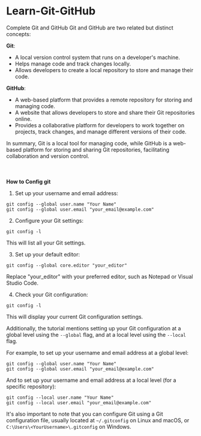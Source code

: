 # Learn-Git-GitHub
Complete Git and GitHub 
Git and GitHub are two related but distinct concepts:

**Git**:

* A local version control system that runs on a developer's machine.
* Helps manage code and track changes locally.
* Allows developers to create a local repository to store and manage their code.

**GitHub**:

* A web-based platform that provides a remote repository for storing and managing code.
* A website that allows developers to store and share their Git repositories online.
* Provides a collaborative platform for developers to work together on projects, track changes, and manage different versions of their code.

In summary, Git is a local tool for managing code, while GitHub is a web-based platform for storing and sharing Git repositories, facilitating collaboration and version control.
</br> </br> </br> </br>
**How to Config git**


1. Set up your username and email address:
```
git config --global user.name "Your Name"
git config --global user.email "your_email@example.com"
```
2. Configure your Git settings:
```
git config -l
```
This will list all your Git settings.

3. Set up your default editor:
```
git config --global core.editor "your_editor"
```
Replace "your_editor" with your preferred editor, such as Notepad or Visual Studio Code.

4. Check your Git configuration:
```
git config -l
```
This will display your current Git configuration settings.

Additionally, the tutorial mentions setting up your Git configuration at a global level using the `--global` flag, and at a local level using the `--local` flag.

For example, to set up your username and email address at a global level:
```
git config --global user.name "Your Name"
git config --global user.email "your_email@example.com"
```
And to set up your username and email address at a local level (for a specific repository):
```
git config --local user.name "Your Name"
git config --local user.email "your_email@example.com"
```
It's also important to note that you can configure Git using a Git configuration file, usually located at `~/.gitconfig` on Linux and macOS, or `C:\Users\<YourUsername>\.gitconfig` on Windows.


